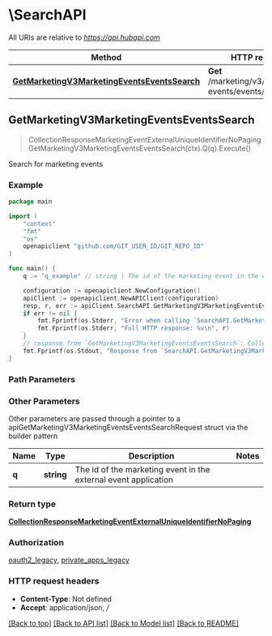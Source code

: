 # \SearchAPI

All URIs are relative to *https://api.hubapi.com*

Method | HTTP request | Description
------------- | ------------- | -------------
[**GetMarketingV3MarketingEventsEventsSearch**](SearchAPI.md#GetMarketingV3MarketingEventsEventsSearch) | **Get** /marketing/v3/marketing-events/events/search | Search for marketing events



## GetMarketingV3MarketingEventsEventsSearch

> CollectionResponseMarketingEventExternalUniqueIdentifierNoPaging GetMarketingV3MarketingEventsEventsSearch(ctx).Q(q).Execute()

Search for marketing events



### Example

```go
package main

import (
	"context"
	"fmt"
	"os"
	openapiclient "github.com/GIT_USER_ID/GIT_REPO_ID"
)

func main() {
	q := "q_example" // string | The id of the marketing event in the external event application

	configuration := openapiclient.NewConfiguration()
	apiClient := openapiclient.NewAPIClient(configuration)
	resp, r, err := apiClient.SearchAPI.GetMarketingV3MarketingEventsEventsSearch(context.Background()).Q(q).Execute()
	if err != nil {
		fmt.Fprintf(os.Stderr, "Error when calling `SearchAPI.GetMarketingV3MarketingEventsEventsSearch``: %v\n", err)
		fmt.Fprintf(os.Stderr, "Full HTTP response: %v\n", r)
	}
	// response from `GetMarketingV3MarketingEventsEventsSearch`: CollectionResponseMarketingEventExternalUniqueIdentifierNoPaging
	fmt.Fprintf(os.Stdout, "Response from `SearchAPI.GetMarketingV3MarketingEventsEventsSearch`: %v\n", resp)
}
```

### Path Parameters



### Other Parameters

Other parameters are passed through a pointer to a apiGetMarketingV3MarketingEventsEventsSearchRequest struct via the builder pattern


Name | Type | Description  | Notes
------------- | ------------- | ------------- | -------------
 **q** | **string** | The id of the marketing event in the external event application | 

### Return type

[**CollectionResponseMarketingEventExternalUniqueIdentifierNoPaging**](CollectionResponseMarketingEventExternalUniqueIdentifierNoPaging.md)

### Authorization

[oauth2_legacy](../README.md#oauth2_legacy), [private_apps_legacy](../README.md#private_apps_legacy)

### HTTP request headers

- **Content-Type**: Not defined
- **Accept**: application/json, */*

[[Back to top]](#) [[Back to API list]](../README.md#documentation-for-api-endpoints)
[[Back to Model list]](../README.md#documentation-for-models)
[[Back to README]](../README.md)

